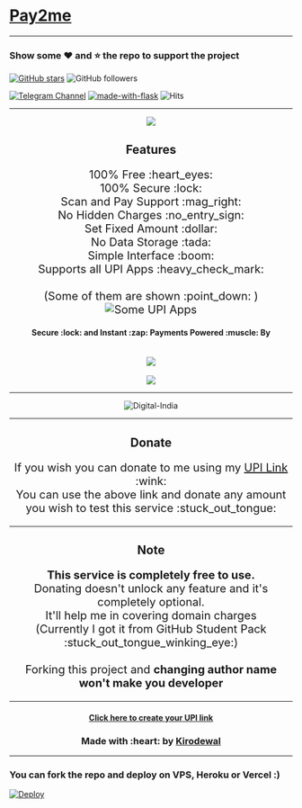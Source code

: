 # [Pay2me](https://pay2me.vercel.app//)
---
### Show some :heart: and :star: the repo to support the project

[![GitHub stars](https://img.shields.io/github/stars/Kirodewal/upayi.svg?style=social&label=Star)](https://github.com/Kirodewal/upayi) ![GitHub followers](https://img.shields.io/github/followers/Kirodewal.svg?style=social&label=Follow)

[![Telegram Channel](https://img.shields.io/badge/Telegram-Channel-orange)](https://telegram.dog/HxBots) [![made-with-flask](https://img.shields.io/badge/Made%20with-Flask-1f425f.svg)](https://flask.palletsprojects.com/) ![Hits](https://hits.seeyoufarm.com/api/count/incr/badge.svg?url=https://github.com/Kirodewal/upayi)

---
<div align="center">
  <img src="https://telegra.ph/file/2f094c81af60c83f28f84.png" />
  <h2><b>Features</b></h2>
  <p style="font-size:20px">
  100% Free :heart_eyes:<br>
  100% Secure :lock:<br>
  Scan and Pay Support :mag_right:<br>
  No Hidden Charges :no_entry_sign:<br>
  Set Fixed Amount :dollar:<br>
  No Data Storage :tada:<br>
  Simple Interface :boom:<br>
  Supports all UPI Apps :heavy_check_mark:<br>

  <br>
  (Some of them are shown :point_down: )
<img src="https://telegra.ph/file/7d64009e34ffb8c246b87.png" alt="Some UPI Apps">

  <h4>Secure :lock: and Instant :zap: Payments Powered :muscle: By</h4>
  <br>

  <img src="https://telegra.ph/file/03c4581ebd2a0e21972de.png">
  <br><br>
  <img src="https://telegra.ph/file/e290ab4d1dbf1ae1dab10.png">

  ---
<img src="https://telegra.ph/file/7810d7fa8f7d31a55164f.png" alt="Digital-India">

-------

<h2><b>Donate</b></h2>
<p style="font-size:20px">
If you wish you can donate to me using my <a href="https://pay2me.vercel.app/kkirodewal@okaxis">UPI Link</a> :wink:<br>
You can use the above link and donate any amount you wish to test this service :stuck_out_tongue:
</p>

---

<h2><b>Note</b></h2>
<p style="font-size:20px">
<b>This service is completely free to use.</b><br>
Donating doesn't unlock any feature and it's completely optional.<br>It'll help me in covering domain charges<br>(Currently I got it from GitHub Student Pack :stuck_out_tongue_winking_eye:)<br><br>
Forking this project and <b>changing author name won't make you developer</b>
</p>

---

<h4><a href="https://pay2me.vercel.app/">Click here to create your UPI link</a></h4>
<h3>Made with :heart: by <a href="https://Kirodewal.github.io" alt="Kirodewal">Kirodewal</a>
</div>

---

### You can fork the repo and deploy on VPS, Heroku or Vercel :)  
[![Deploy](https://www.herokucdn.com/deploy/button.svg)](https://heroku.com/deploy?template=https://github.com/kirodewal/upayi/app.py)


